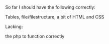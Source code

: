 So far I should have the following correctly:

Tables,
file/filestructure,
a bit of HTML and CSS

Lacking:

the php to function correctly
